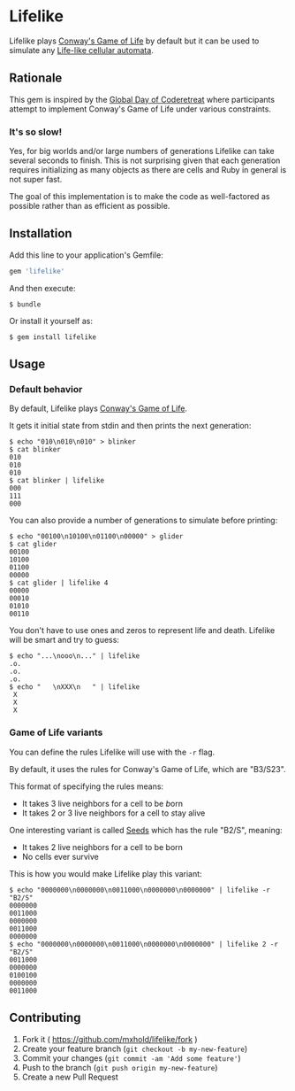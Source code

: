 # Lifelike

Lifelike plays [Conway's Game of
Life](https://en.wikipedia.org/wiki/Conway%27s_Game_of_Life) by default but it
can be used to simulate any [Life-like cellular
automata](https://en.wikipedia.org/wiki/Life-like_cellular_automaton).

## Rationale

This gem is inspired by the [Global Day of
Coderetreat](http://globalday.coderetreat.org/) where participants attempt to
implement Conway's Game of Life under various constraints.

### It's so slow!

Yes, for big worlds and/or large numbers of generations Lifelike can take several
seconds to finish. This is not surprising given that each generation requires
initializing as many objects as there are cells and Ruby in general is not super
fast.

The goal of this implementation is to make the code as well-factored as possible
rather than as efficient as possible.

## Installation

Add this line to your application's Gemfile:

```ruby
gem 'lifelike'
```

And then execute:

    $ bundle

Or install it yourself as:

    $ gem install lifelike

## Usage

### Default behavior

By default, Lifelike plays [Conway's Game of
Life](https://en.wikipedia.org/wiki/Conway%27s_Game_of_Life).

It gets it initial state from stdin and then prints the next generation:

```
$ echo "010\n010\n010" > blinker
$ cat blinker
010
010
010
$ cat blinker | lifelike
000
111
000
```

You can also provide a number of generations to simulate before printing:

```
$ echo "00100\n10100\n01100\n00000" > glider
$ cat glider
00100
10100
01100
00000
$ cat glider | lifelike 4
00000
00010
01010
00110
```

You don't have to use ones and zeros to represent life and death.
Lifelike will be smart and try to guess:

```
$ echo "...\nooo\n..." | lifelike
.o.
.o.
.o.
$ echo "   \nXXX\n   " | lifelike
 X 
 X 
 X 
```

### Game of Life variants

You can define the rules Lifelike will use with the `-r` flag.

By default, it uses the rules for Conway's Game of Life, which are "B3/S23".

This format of specifying the rules means:

- It takes 3 live neighbors for a cell to be *b*orn
- It takes 2 or 3 live neighbors for a cell to *s*tay alive

One interesting variant is called
[Seeds](https://en.wikipedia.org/wiki/Seeds_(cellular_automaton)) which has the
rule "B2/S", meaning:

- It takes 2 live neighbors for a cell to be born
- No cells ever survive

This is how you would make Lifelike play this variant:

```
$ echo "0000000\n0000000\n0011000\n0000000\n0000000" | lifelike -r "B2/S"
0000000
0011000
0000000
0011000
0000000
$ echo "0000000\n0000000\n0011000\n0000000\n0000000" | lifelike 2 -r "B2/S"
0011000
0000000
0100100
0000000
0011000
```

## Contributing

1. Fork it ( https://github.com/mxhold/lifelike/fork )
2. Create your feature branch (`git checkout -b my-new-feature`)
3. Commit your changes (`git commit -am 'Add some feature'`)
4. Push to the branch (`git push origin my-new-feature`)
5. Create a new Pull Request
